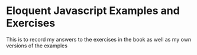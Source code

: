 <h1>Eloquent Javascript Examples and Exercises</h1>

<p>
	This is to record my answers to the exercises in the book as well as my own versions of the examples
</p>
